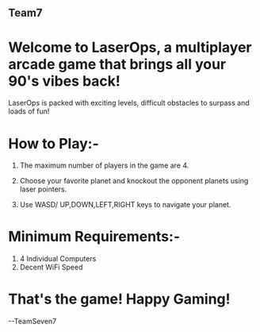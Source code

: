 ## Team7
# Welcome to LaserOps, a multiplayer arcade game that brings all your 90's vibes back!
LaserOps is packed with exciting levels, difficult obstacles to surpass and loads of fun!

# How to Play:-
  1. The maximum number of players in the game are 4.
  
  2. Choose your favorite planet and knockout the opponent planets using laser pointers.
  
  3. Use WASD/ UP,DOWN,LEFT,RIGHT keys to navigate your planet.
  
# Minimum Requirements:-
  1. 4 Individual Computers
  2. Decent WiFi Speed
  
# That's the game! Happy Gaming!
  
 
--TeamSeven7
